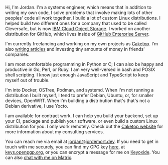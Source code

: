 Hi, I'm Jordan.
I'm a systems engineer, which means that in addition to writing my own code, I solve problems that involve making lots of other peoples' code all work together.
I build a lot of custom Linux distributions.
I helped build two different ones for a company that used to be called Cleversafe, but is now [IBM Cloud Object Storage](https://www.ibm.com/cloud/object-storage).
I worked on another distribution for GitHub, which lives inside of [GitHub Enterprise Server](https://docs.github.com/en/enterprise-server@3.5/admin/overview/about-github-enterprise-server).

I'm currently freelancing and working on my own projects as [Caketop](https://caketop.app).
I'm also [writing articles](portfolio) and investing tiny amounts of money in friends' companies.

I am most comfortable programming in Python or C; I can also be happy and productive in Go, Perl, or Ruby.
I am very well-versed in bash and POSIX shell scripting.
I know just enough JavaScript and TypeScript to keep myself out of trouble.

I'm into Docker, OSTree, Podman, and systemd.
When I'm not running a distribution I built myself, I tend to prefer Debian, Ubuntu, or, for smaller devices, OpenWRT.
When I'm building a distribution that's that's not a Debian derivative, I use Yocto.

I am available for contract work.
I can help you build your backend, set up your CI, package and publish your software, or even build a custom Linux distribution for you.
I only work remotely.
Check out the [Caketop website](https://caketop.app/) for more information about my consulting services.

You can reach me via email at [jordan@jordemort.dev](mailto:jordan@jordemort.dev).
If you need to get in touch with me securely, you can find my GPG key [here](/gpg.txt), at [keys.openpgp.org](https://keys.openpgp.org/search?q=jordan%40jordemort.dev), or you can encrypt a message for me on [Keyoxide](https://keyoxide.org/hkp/jordan%40jordemort.dev).
You can also [chat with me on Matrix](https://matrix.to/#/@jordan:shady.website).
